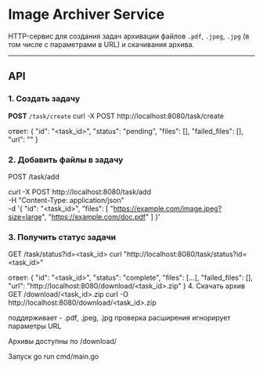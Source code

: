 # Image Archiver Service

HTTP-сервис для создания задач архивации файлов `.pdf`, `.jpeg`, `.jpg` (в том числе с параметрами в URL) и скачивания архива.

---

## API

### 1. Создать задачу

**POST** `/task/create`
curl -X POST http://localhost:8080/task/create

ответ:
{
  "id": "<task_id>",
  "status": "pending",
  "files": [],
  "failed_files": [],
  "url": ""
}

### 2. Добавить файлы в задачу
POST /task/add


curl -X POST http://localhost:8080/task/add \
-H "Content-Type: application/json" \
-d '{
  "id": "<task_id>",
  "files": [
    "https://example.com/image.jpeg?size=large",
    "https://example.com/doc.pdf"
  ]
}'

### 3. Получить статус задачи
GET /task/status?id=<task_id>
curl "http://localhost:8080/task/status?id=<task_id>"

ответ:
{
  "id": "<task_id>",
  "status": "complete",
  "files": [...],
  "failed_files": [],
  "url": "http://localhost:8080/download/<task_id>.zip"
}
4. Скачать архив
GET /download/<task_id>.zip
curl -O http://localhost:8080/download/<task_id>.zip

поддерживает - .pdf, .jpeg, .jpg
проверка расширения игнорирует параметры URL

Архивы доступны по /download/

Запуск go run cmd/main.go
```



